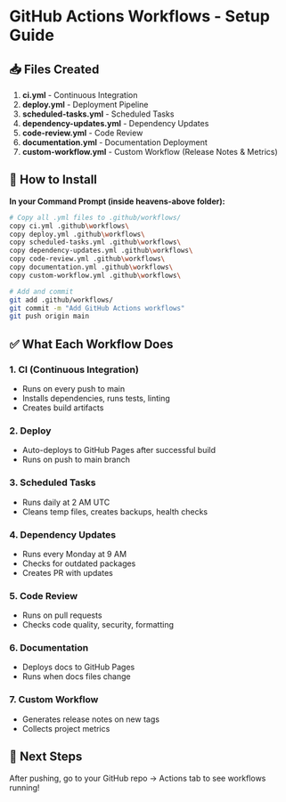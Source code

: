 # GitHub Actions Workflows - Setup Guide

## 📥 Files Created

1. **ci.yml** - Continuous Integration
2. **deploy.yml** - Deployment Pipeline  
3. **scheduled-tasks.yml** - Scheduled Tasks
4. **dependency-updates.yml** - Dependency Updates
5. **code-review.yml** - Code Review
6. **documentation.yml** - Documentation Deployment
7. **custom-workflow.yml** - Custom Workflow (Release Notes & Metrics)

## 🚀 How to Install

**In your Command Prompt (inside heavens-above folder):**

```bash
# Copy all .yml files to .github/workflows/
copy ci.yml .github\workflows\
copy deploy.yml .github\workflows\
copy scheduled-tasks.yml .github\workflows\
copy dependency-updates.yml .github\workflows\
copy code-review.yml .github\workflows\
copy documentation.yml .github\workflows\
copy custom-workflow.yml .github\workflows\

# Add and commit
git add .github/workflows/
git commit -m "Add GitHub Actions workflows"
git push origin main
```

## ✅ What Each Workflow Does

### 1. CI (Continuous Integration)
- Runs on every push to main
- Installs dependencies, runs tests, linting
- Creates build artifacts

### 2. Deploy
- Auto-deploys to GitHub Pages after successful build
- Runs on push to main branch

### 3. Scheduled Tasks
- Runs daily at 2 AM UTC
- Cleans temp files, creates backups, health checks

### 4. Dependency Updates
- Runs every Monday at 9 AM
- Checks for outdated packages
- Creates PR with updates

### 5. Code Review
- Runs on pull requests
- Checks code quality, security, formatting

### 6. Documentation
- Deploys docs to GitHub Pages
- Runs when docs files change

### 7. Custom Workflow
- Generates release notes on new tags
- Collects project metrics

## 🔧 Next Steps

After pushing, go to your GitHub repo → Actions tab to see workflows running!
